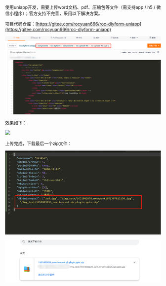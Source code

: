 使用uniapp开发，需要上传word文档、pdf、压缩包等文件（需支持app / h5 / 微信小程序）；官方支持不完善，采用以下解决方案。

项目代码仓库：[https://gitee.com/rocyuan666/roc-diyform-uniapp](https://gitee.com/rocyuan666/roc-diyform-uniapp)

![](assets/【uniapp】文件上传（非图片）/1.png)

效果如下：

![](assets/【uniapp】文件上传（非图片）/3.gif)

上传完成，下载最后一个zip文件：

![](assets/【uniapp】文件上传（非图片）/4.png)

![](assets/【uniapp】文件上传（非图片）/2.png)
